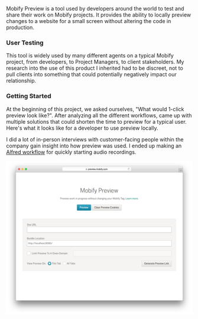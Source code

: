 Mobify Preview is a tool used by developers around the world to test and share their work on Mobify projects. It provides the ability to locally preview changes to a website for a small screen without altering the code in production.

### User Testing

This tool is widely used by many different agents on a typical Mobify project, from developers, to Project Managers, to client stakeholders. My research into the use of this product I inherited had to be discreet, not to pull clients into something that could potentially negatively impact our relationship.

### Getting Started

At the beginning of this project, we asked ourselves, "What would 1-click preview look like?". After analyzing all the different workflows, came up with multiple solutions that could shorten the time to preview for a typical user. Here's what it looks like for a developer to use preview locally.

I did a lot of in-person interviews with customer-facing people within the company gain insight into how preview was used. I ended up making an <a class="c-link" href="https://github.com/zacharyhalvorson/alfred-audio">Alfred workflow</a> for quickly starting audio recordings.

![](../assets/images/work/mobify-preview/desktop.png)
